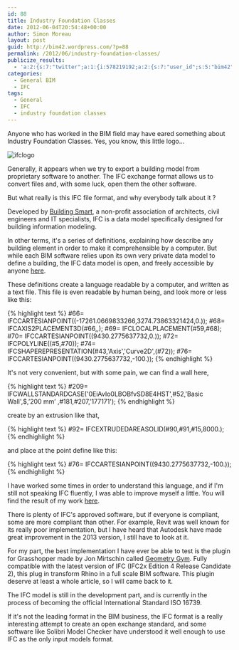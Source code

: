 ```yaml
---
id: 88
title: Industry Foundation Classes
date: 2012-06-04T20:54:48+00:00
author: Simon Moreau
layout: post
guid: http://bim42.wordpress.com/?p=88
permalink: /2012/06/industry-foundation-classes/
publicize_results:
  - 'a:2:{s:7:"twitter";a:1:{i:578219192;a:2:{s:7:"user_id";s:5:"bim42";s:7:"post_id";s:18:"209750099994214401";}}s:2:"fb";a:1:{i:589116337;a:2:{s:7:"user_id";s:9:"589116337";s:7:"post_id";s:17:"10150855159261338";}}}'
categories:
  - General BIM
  - IFC
tags:
  - General
  - IFC
  - industry foundation classes
---
```

Anyone who has worked in the BIM field may have eared something about Industry Foundation Classes. Yes, you know, this little logo... 

![ifclogo](http://bim42.com/wp-content/uploads/2012/06/ifclogo.jpg)

Generally, it appears when we try to export a building model from proprietary software to another. The IFC exchange format allows us to convert files and, with some luck, open them the other software.

But what really is this IFC file format, and why everybody talk about it ?

Developed by [Building Smart](http://buildingsmart.com/), a non-profit association of architects, civil engineers and IT specialists, IFC is a data model specifically designed for building information modeling.

In other terms, it's a series of definitions, explaining how describe any building element in order to make it comprehensible by a computer. But while each BIM software relies upon its own very private data model to define a building, the IFC data model is open, and freely accessible by anyone [here](http://www.buildingsmart-tech.org/ifc/IFC2x4/rc2/html/index.htm).

These definitions create a language readable by a computer, and written as a text file. This file is even readable by human being, and look more or less like this:

{% highlight text %}
#66= IFCCARTESIANPOINT((-17261.0669833266,3274.73863321424,0.));
#68= IFCAXIS2PLACEMENT3D(#66,$,$);
#69= IFCLOCALPLACEMENT(#59,#68);
#70= IFCCARTESIANPOINT((9430.2775637732,0.));
#72= IFCPOLYLINE((#5,#70));
#74= IFCSHAPEREPRESENTATION(#43,'Axis','Curve2D',(#72));
#76= IFCCARTESIANPOINT((9430.2775637732,-100.));
{% endhighlight %}

It's not very convenient, but with some pain, we can find a wall here,

{% highlight text %}
#209= IFCWALLSTANDARDCASE('0EiAvIo0LBOBfvSD8E4HST',#52,'Basic Wall',$,’200 mm’ ,#181,#207,'177171');
{% endhighlight %}

create by an extrusion like that,

{% highlight text %}
#92= IFCEXTRUDEDAREASOLID(#90,#91,#15,8000.);
{% endhighlight %}

and place at the point define like this:

{% highlight text %}
#76= IFCCARTESIANPOINT((9430.2775637732,-100.));
{% endhighlight %}

I have worked some times in order to understand this language, and if I'm still not speaking IFC fluently, I was able to improve myself a little. You will find the result of my work [here](http://www.scribd.com/doc/95909096/Industry-Foundation-Classes).

There is plenty of IFC's approved software, but if everyone is compliant, some are more compliant than other. For example, Revit was well known for its really poor implementation, but I have heard that Autodesk have made great improvement in the 2013 version, I still have to look at it.

For my part, the best implementation I have ever be able to test is the plugin for Grasshopper made by Jon Mirtschin called [Geometry Gym](http://geometrygym.blogspot.fr/). Fully compatible with the latest version of IFC (IFC2x Edition 4 Release Candidate 2), this plug in transform Rhino in a full scale BIM software. This plugin deserve at least a whole article, so I will came back to it.

The IFC model is still in the development part, and is currently in the process of becoming the official International Standard ISO 16739.

If it's not the leading format in the BIM business, the IFC format is a really interesting attempt to create an open exchange standard, and some software like Solibri Model Checker have understood it well enough to use IFC as the only input models format.